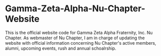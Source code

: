 # Gamma-Zeta-Alpha-Nu-Chapter-Website
This is the official website code for Gamma Zeta Alpha Fraternity, Inc. Nu Chapter. As webmaster of Nu Chapter, I am in charge of updating the website with official information concerning Nu Chapter's active members, alumni, upcoming events, rush  and annual schoalrship.
